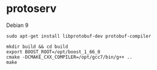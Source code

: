 # protoserv

Debian 9
```
sudo apt-get install libprotobuf-dev protobuf-compiler

mkdir build && cd build
export BOOST_ROOT=/opt/boost_1_66_0
cmake -DCMAKE_CXX_COMPILER=/opt/gcc7/bin/g++ ..
make
```
